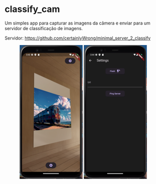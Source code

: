# classify_cam

Um simples app para capturar as imagens da câmera e enviar para um servidor de classificação de imagens.

Servidor: https://github.com/certainlyWrong/minimal_server_2_classify

<div align="center" width=95%>
    <img src="assets\screen1.png" width=40%>
    <img src="assets\screen2.png" width=40%>
</div>

